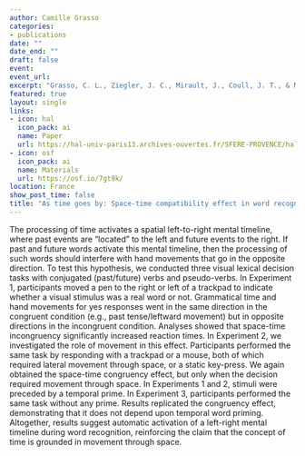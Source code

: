 ```yaml
---
author: Camille Grasso
categories:
- publications
date: ""
date_end: ""
draft: false
event: 
event_url: 
excerpt: "Grasso, C. L., Ziegler, J. C., Mirault, J., Coull, J. T., & Montant, M. (2022). As time goes by: Space-time compatibility effects in word recognition. Journal of Experimental Psychology: Learning, Memory, and Cognition, 48(2), 304–319. https://doi.org/10.1037/xlm0001007"
featured: true
layout: single
links:
- icon: hal
  icon_pack: ai
  name: Paper
  url: https://hal-univ-paris13.archives-ouvertes.fr/SFERE-PROVENCE/hal-03193618v1
- icon: osf
  icon_pack: ai
  name: Materials
  url: https://osf.io/7gt9k/
location: France
show_post_time: false
title: "As time goes by: Space-time compatibility effect in word recognition"
---
```


The processing of time activates a spatial left-to-right mental timeline, where past events are “located” to the left and future events to the right. If past and future words activate this mental timeline, then the processing of such words should interfere with hand movements that go in the opposite direction. To test this hypothesis, we conducted three visual lexical decision tasks with conjugated (past/future) verbs and pseudo-verbs. In Experiment 1, participants moved a pen to the right or left of a trackpad to indicate whether a visual stimulus was a real word or not. Grammatical time and hand movements for yes responses went in the same direction in the congruent condition (e.g., past tense/leftward movement) but in opposite directions in the incongruent condition. Analyses showed that space-time incongruency significantly increased reaction times. In Experiment 2, we investigated the role of movement in this effect. Participants performed the same task by responding with a trackpad or a mouse, both of which required lateral movement through space, or a  static key-press. We again obtained the space-time congruency effect, but only when the decision required movement through space. In Experiments 1 and 2, stimuli were preceded by a temporal prime. In Experiment 3, participants performed the same task without any prime. Results replicated the congruency effect, demonstrating that it does not depend upon temporal word priming.  Altogether, results suggest automatic activation of a left-right mental timeline during word recognition, reinforcing the claim that the concept of time is grounded in movement through space.
